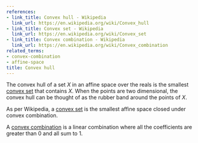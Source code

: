 ```yaml
---
references:
- link_title: Convex hull - Wikipedia
  link_url: https://en.wikipedia.org/wiki/Convex_hull
- link_title: Convex set - Wikipedia
  link_url: https://en.wikipedia.org/wiki/Convex_set
- link_title: Convex combination - Wikipedia
  link_url: https://en.wikipedia.org/wiki/Convex_combination
related_terms:
- convex-combination
- affine-space
title: Convex hull
---
```

The convex hull of a set $X$ in an affine space over the reals is the smallest
[convex set][1] that contains $X$. When the points are two dimensional,
the convex hull can be thought of as the rubber band around the points of $X$.

As per Wikipedia, a [convex set][1] is the smallest affine space
closed under convex combination.

A [convex combination][2] is a linear combination where
all the coefficients are greater than 0 and all sum to 1.

[1]: https://en.wikipedia.org/wiki/Convex_set
[2]: /terms/convex-combination/